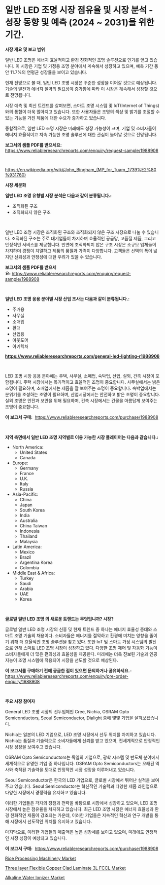 <p><h1>일반 LED 조명 시장 점유율 및 시장 분석 - 성장 동향 및 예측 (2024 ~ 2031)을 위한 기간.</h1></p><p><strong>시장 개요 및 보고 범위</strong></p>
<p><p>일반 LED 조명은 에너지 효율적이고 환경 친화적인 조명 솔루션으로 인기를 얻고 있습니다. 이 시장은 기업 및 가정용 조명 분야에서 계속해서 성장하고 있으며, 예측 기간 동안 11.7%의 연평균 성장률을 보이고 있습니다. </p><p>현재 전망으로 볼 때, 일반 LED 조명 시장은 꾸준한 성장을 이어갈 것으로 예상됩니다. 기술의 발전과 에너지 절약의 필요성이 증가함에 따라 이 시장은 계속해서 성장할 것으로 전망됩니다. </p><p>시장 예측 및 최신 트렌드를 살펴보면, 스마트 조명 시스템 및 IoT(Internet of Things)와의 통합이 더욱 많아지고 있습니다. 또한 사용자들은 조명의 색상 및 밝기를 조절할 수 있는 기능을 가진 제품에 대한 수요가 증가하고 있습니다. </p><p>종합적으로, 일반 LED 조명 시장은 미래에도 성장 가능성이 크며, 기업 및 소비자들이 에너지 효율적이고 지속 가능한 조명 솔루션에 대한 관심이 늘어날 것으로 전망됩니다.</p></p>
<p><strong>보고서의 샘플 PDF를 받으세요:</strong> <a href="https://www.reliableresearchreports.com/enquiry/request-sample/1988908">https://www.reliableresearchreports.com/enquiry/request-sample/1988908</a></p>
<p>&nbsp;</p>
<p><a href="https://en.wikipedia.org/wiki/John_Bingham_(MP_for_Tuam,_1739%E2%80%931760)">https://en.wikipedia.org/wiki/John_Bingham_(MP_for_Tuam,_1739%E2%80%931760)</a></p>
<p><strong>시장 세분화</strong></p>
<p><strong>일반 LED 조명 유형별 시장 분석은 다음과 같이 분류됩니다.:</strong></p>
<p><ul><li>조직화된 구조</li><li>조직화되지 않은 구조</li></ul></p>
<p>&nbsp;</p>
<p><p>일반 LED 조명 시장은 조직화된 구조와 조직화되지 않은 구조 시장으로 나눌 수 있습니다. 조직화된 구조는 주로 대기업들이 차지하며 효율적인 공급망, 고품질 제품, 그리고 안정적인 서비스를 제공합니다. 반면에 조직화되지 않은 구조 시장은 소규모 업체들이 차지하며 경쟁이 치열하고 제품의 품질과 가격이 다양합니다. 고객들은 선택의 폭이 넓지만 신뢰성과 안정성에 대한 우려가 있을 수 있습니다.</p></p>
<p><strong>보고서의 샘플 PDF를 받으세요:</strong>&nbsp;<a href="https://www.reliableresearchreports.com/enquiry/request-sample/1988908">https://www.reliableresearchreports.com/enquiry/request-sample/1988908</a></p>
<p>&nbsp;</p>
<p><strong> 일반 LED 조명 응용 분야별 시장 산업 조사는 다음과 같이 분류됩니다.:</strong></p>
<p><ul><li>주거용</li><li>사무실</li><li>소매업</li><li>환대</li><li>산업용</li><li>아웃도어</li><li>아키텍처</li></ul></p>
<p><strong><a href="https://www.reliableresearchreports.com/general-led-lighting-r1988908">https://www.reliableresearchreports.com/general-led-lighting-r1988908</a></strong></p>
<p>&nbsp;</p>
<p><p>LED 조명 시장 응용 분야에는 주택, 사무실, 소매업, 숙박업, 산업, 실외, 건축 시장이 포함됩니다. 주택 시장에서는 목가적이고 효율적인 조명이 중요합니다. 사무실에서는 밝은 조명이 필요하며, 소매업에서는 제품을 잘 보여주는 조명이 중요합니다. 숙박업에서는 분위기를 조성하는 조명이 필요하며, 산업시장에서는 안전하고 밝은 조명이 중요합니다. 실외 조명은 안전과 보안을 위해 필요하며, 건축 시장에서는 건물을 아름답게 보여주는 조명이 중요합니다.</p></p>
<p><strong>이 보고서 구매:</strong>&nbsp; <a href="https://www.reliableresearchreports.com/purchase/1988908">https://www.reliableresearchreports.com/purchase/1988908</a></p>
<p>&nbsp;</p>
<p><strong>지역 측면에서 일반 LED 조명 지역별로 이용 가능한 시장 플레이어는 다음과 같습니다.:</strong></p>
<p><ul>
    <li>
        North America:
        <ul>
            <li>United States</li>
            <li>Canada</li>
        </ul>
    </li>
    <li>
        Europe:
        <ul>
            <li>Germany</li>
            <li>France</li>
            <li>U.K.</li>
            <li>Italy</li>
            <li>Russia</li>
        </ul>
    </li>
    <li>
        Asia-Pacific:
        <ul>
            <li>China</li>
            <li>Japan</li>
            <li>South Korea</li>
            <li>India</li>
            <li>Australia</li>
            <li>China Taiwan</li>
            <li>Indonesia</li>
            <li>Thailand</li>
            <li>Malaysia</li>
        </ul>
    </li>
    <li>
        Latin America:
        <ul>
            <li>Mexico</li>
            <li>Brazil</li>
            <li>Argentina Korea</li>
            <li>Colombia</li>
        </ul>
    </li>
    <li>
        Middle East & Africa:
        <ul>
            <li>Turkey</li>
            <li>Saudi</li>
            <li>Arabia</li>
            <li>UAE</li>
            <li>Korea</li>
        </ul>
    </li>
    </ul></p>
<p>&nbsp;</p>
<p><strong>글로벌 일반 LED 조명 의 새로운 트렌드는 무엇입니까? 시장?</strong></p>
<p><p>글로벌 일반 LED 조명 시장의 신흥 및 현재 트렌드 중 하나는 에너지 효율성 증대와 스마트 조명 기술의 채용이다. 소비자들은 에너지를 절약하고 환경에 미치는 영향을 줄이기 위해 더 효율적인 조명 솔루션을 찾고 있다. 또한 IoT 및 스마트 가정 시스템의 발전으로 인해 스마트 LED 조명 시장이 성장하고 있다. 다양한 조명 제어 및 자동화 기능이 소비자들에게 더 많은 편의성과 효율성을 제공한다. 미래에는 더욱 진보된 기술과 인공 지능이 조명 시스템에 적용되어 시장을 선도할 것으로 예상된다.</p></p>
<p><strong>이 보고서를 구매하기 전에 궁금한 점이 있으면 문의하거나 공유하세요.</strong>- <a href="https://www.reliableresearchreports.com/enquiry/pre-order-enquiry/1988908">https://www.reliableresearchreports.com/enquiry/pre-order-enquiry/1988908</a></p>
<p>&nbsp;</p>
<p><strong>주요 시장 참여자</strong></p>
<p><p>General LED 조명 시장의 선두업체인 Cree, Nichia, OSRAM Opto Semiconductors, Seoul Semiconductor, Dialight 중에 몇몇 기업을 살펴보겠습니다. </p><p>Nichia는 일본의 LED 기업으로, LED 조명 시장에서 선두 위치를 차지하고 있습니다. Nichia는 품질과 기술력으로 소비자들에게 신뢰를 받고 있으며, 전세계적으로 안정적인 시장 성장을 보여주고 있습니다. </p><p>OSRAM Opto Semiconductors는 독일의 기업으로, 광학 시스템 및 반도체 분야에서 세계적으로 유명한 기업 중 하나입니다. OSRAM Opto Semiconductors는 오래된 역사와 축적된 기술력을 토대로 안정적인 시장 성장을 이루어내고 있습니다. </p><p>Seoul Semiconductor은 한국의 LED 기업으로, 글로벌 시장에서 뛰어난 실적을 보여주고 있습니다. Seoul Semiconductor는 혁신적인 기술력과 다양한 제품 라인업으로 다양한 시장에서 경쟁력을 유지하고 있습니다. </p><p>이러한 기업들은 각자의 장점과 전략을 바탕으로 시장에서 성장하고 있으며, LED 조명 시장에서 높은 점유율을 차지하고 있습니다. 최근 LED 조명 시장은 에너지 효율성과 환경 친화적인 제품이 강조되는 가운데, 이러한 기업들은 지속적인 혁신과 연구 개발을 통해 시장에서 선도적인 위치를 유지하고 있습니다. </p><p>마지막으로, 이러한 기업들의 매출액은 높은 성장세를 보이고 있으며, 미래에도 안정적인 시장 성장이 예상되고 있습니다.</p></p>
<p><strong>이 보고서 구매:</strong>&nbsp;&nbsp;<a href="https://www.reliableresearchreports.com/purchase/1988908">https://www.reliableresearchreports.com/purchase/1988908</a></p>
<p><p><a href="https://github.com/dmmanir420/Market-Research-Report-List-1/blob/main/rice-processing-machinery-market.md">Rice Processing Machinery Market</a></p><p><a href="https://issuu.com/reportprime-2/docs/three-layer-flexible-copper-clad-laminate-3l-fccl-">Three layer Flexible Copper Clad Laminate 3L FCCL Market</a></p><p><a href="https://github.com/susanjprice2023/Market-Research-Report-List-2/blob/main/alkaline-water-ionizer-market.md">Alkaline Water Ionizer Market</a></p></p>